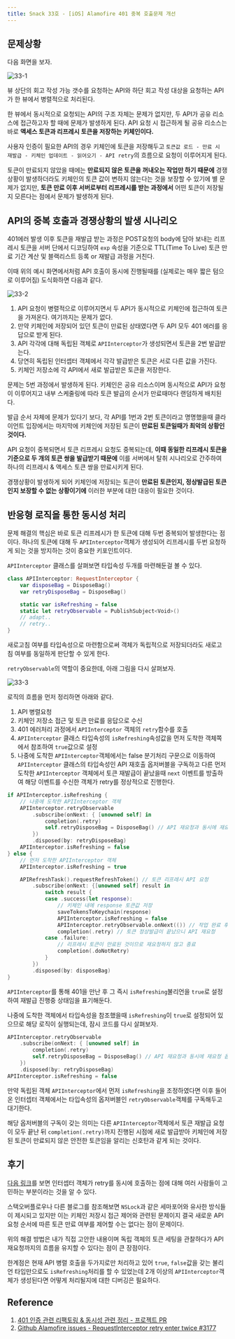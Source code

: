 ```yaml
---
title: Snack 33호 - [iOS] Alamofire 401 중복 호출문제 개선
---
```


## 문제상황

다음 화면을 보자.

![33-1](../.vuepress/assets/snack/33-1.png)

뷰 상단의 회고 작성 가능 갯수를 요청하는 API와 하단 회고 작성 대상을 요청하는 API가 한 뷰에서 병렬적으로 처리된다.

한 뷰에서 동시적으로 요청되는 API의 구조 자체는 문제가 없지만, 두 API가 공유 리소스에 접근하고자 할 때에 문제가 발생하게 된다. API 요청 시 접근하게 될 공유 리소스는 바로 **액세스 토큰과 리프레시 토큰을 저장하는 키체인이다.**

사용자 인증이 필요한 API의 경우 키체인에 토큰을 저장해두고 `토큰값 로드 - 만료 시 재발급 - 키체인 업데이트 - 읽어오기 - API retry`의 흐름으로 요청이 이루어지게 된다.

토큰이 만료되지 않았을 때에는 **만료되지 않은 토큰을 꺼내오는 작업만 하기 때문에** 경쟁상황이 발생하더라도 키체인의 토큰 값이 변하지 않는다는 것을 보장할 수 있기에 별 문제가 없지만, **토큰 만료 이후 서버로부터 리프레시를 받는 과정에서** 어떤 토큰이 저장될 지 모른다는 점에서 문제가 발생하게 된다.

## API의 중복 호출과 경쟁상황의 발생 시나리오

401에러 발생 이후 토큰을 재발급 받는 과정은 POST요청의 body에 담아 보내는 리프레시 토큰을 서버 단에서 디코딩하여 `exp` 속성을 기준으로 TTL(Time To Live) 토큰 만료 기간 계산 및 블랙리스트 등록 or 재발급 과정을 거친다.

이때 위의 예시 화면에서처럼 API 호출이 동시에 진행될때를 (실제로는 매우 짧은 텀으로 이루어짐) 도식화하면 다음과 같다.

![33-2](../.vuepress/assets/snack/33-2.jpg)

1. API 요청이 병렬적으로 이루어지면서 두 API가 동시적으로 키체인에 접근하여 토큰을 가져온다. 여기까지는 문제가 없다.
2. 만약 키체인에 저장되어 있던 토큰이 만료된 상태였다면 두 API 모두 401 에러를 응답으로 받게 된다.
3. API 각각에 대해 독립된 객체로 `APIInterceptor`가 생성되면서 토큰을 2번 발급받는다.
4. 당연히 독립된 인터셉터 객체에서 각각 발급받은 토큰은 서로 다른 값을 가진다.
5. 키체인 저장소에 각 API에서 새로 발급받은 토큰을 저장한다.

문제는 5번 과정에서 발생하게 된다. 키체인은 공유 리소스이며 동시적으로 API가 요청이 이루어지고 내부 스케줄링에 따라 토큰 발급의 순서가 만료때마다 랜덤하게 배치된다.

발급 순서 자체에 문제가 있다기 보다, 각 API를 1번과 2번 토큰이라고 명명했을때 클라이언트 입장에서는 마지막에 키체인에 저장된 토큰이 **만료된 토큰일때가 최악의 상황인 것이다.**

API 요청이 중복되면서 토큰 리프레시 요청도 중복되는데, **이때 동일한 리프레시 토큰을 기준으로 두 개의 토큰 쌍을 발급받기 때문에** 이를 서버에서 탈취 시나리오로 간주하여 하나의 리프레시 & 액세스 토큰 쌍을 만료시키게 된다.

경쟁상황이 발생하게 되어 키체인에 저장되는 토큰이 **만료된 토큰인지, 정상발급된 토큰인지 보장할 수 없는 상황이기에** 이러한 부분에 대한 대응이 필요한 것이다.

## 반응형 로직을 통한 동시성 처리

문제 해결의 핵심은 바로 토큰 리프레시가 한 토큰에 대해 두번 중복되어 발생한다는 점이다. 하나의 토큰에 대해 두 `APIInterceptor`객체가 생성되어 리프레시를 두번 요청하게 되는 것을 방지하는 것이 중요한 키포인트이다.

`APIInterceptor` 클래스를 살펴보면 타입속성 두개를 마련해둔걸 볼 수 있다.

```swift
class APIInterceptor: RequestInterceptor {
    var disposeBag = DisposeBag()
    var retryDisposeBag = DisposeBag()

    static var isRefreshing = false
    static let retryObservable = PublishSubject<Void>()
    // adapt..
    // retry..
}
```

새로고침 여부를 타입속성으로 마련함으로써 객체가 독립적으로 저장되더라도 새로고침 여부를 동일하게 판단할 수 있게 한다.

`retryObservable`의 역할이 중요한데, 아래 그림을 다시 살펴보자.

![33-3](../.vuepress/assets/snack/33-3.jpg)

로직의 흐름을 먼저 정리하면 아래와 같다.

1. API 병렬요청
2. 키체인 저장소 접근 및 토큰 만료를 응답으로 수신
3. 401 에러처리 과정에서 `APIInterceptor` 객체의 `retry`함수를 호출
4. `APIInterceptor` 클래스 타입속성의 `isRefreshing`속성값을 먼저 도착한 객체쪽에서 참조하여 `true`값으로 설정
5. 나중에 도착한 `APIInterceptor`객체에서는 false 분기처리 구문으로 이동하여 `APIInterceptor` 클래스의 타입속성인 API 재호출 옵저버블을 구독하고 다른 먼저 도착한 `APIInterceptor` 객체에서 토큰 재발급이 끝났을때 `next` 이벤트를 방출하여 해당 이벤트를 수신한 객체가 retry를 정상적으로 진행한다.

```swift
if APIInterceptor.isRefreshing {
    // 나중에 도착한 APIInterceptor 객체
    APIInterceptor.retryObservable
        .subscribe(onNext: { [unowned self] in
            completion(.retry)
            self.retryDisposeBag = DisposeBag() // API 재요청과 동시에 재요청 옵저버블 dispose
        })
        .disposed(by: retryDisposeBag)
    APIInterceptor.isRefreshing = false
} else {
    // 먼저 도착한 APIInterceptor 객체
    APIInterceptor.isRefreshing = true

    APIRefreshTask().requestRefreshToken() // 토큰 리프레시 API 요청
        .subscribe(onNext: {[unowned self] result in
            switch result {
            case .success(let response):
                // 키체인 내에 response 토큰값 저장
                saveTokensToKeychain(response)
                APIInterceptor.isRefreshing = false
                APIInterceptor.retryObservable.onNext(()) // 작업 완료 후 next이벤트 방출
                completion(.retry) // 토큰 정상발급이 끝났으니 API 재요청
            case .failure:
                // 리프레시 토큰이 만료된 것이므로 재요청하지 않고 종료
                completion(.doNotRetry)
            }
        })
        .disposed(by: disposeBag)
}
```

`APIInterceptor`를 통해 401을 만난 후 그 즉시 `isRefreshing`불리언을 `true`로 설정하여 재발급 진행중 상태임을 표기해둔다.

나중에 도착한 객체에서 타입속성을 참조했을때 `isRefreshing`이 `true`로 설정되어 있으므로 해당 로직이 실행되는데, 잠시 코드를 다시 살펴보자.

```swift
APIInterceptor.retryObservable
    .subscribe(onNext: { [unowned self] in
        completion(.retry)
        self.retryDisposeBag = DisposeBag() // API 재요청과 동시에 재요청 옵저버블 dispose
    })
    .disposed(by: retryDisposeBag)
APIInterceptor.isRefreshing = false
```

만약 독립된 객체 `APIInterceptor`에서 먼저 `isRefreshing`을 조정하였다면 이후 들어온 인터셉터 객체에서는 타입속성의 옵저버블인 `retryObservable`객체를 구독해두고 대기한다.

해당 옵저버블의 구독이 갖는 의미는 다른 `APIInterceptor`객체에서 토큰 재발급 요청이 모두 끝난 뒤 `completion(.retry)`까지 진행된 시점에 새로 발급받아 키체인에 저장된 토큰이 만료되지 않은 안전한 토큰임을 알리는 신호탄과 같게 되는 것이다.

## 후기

[다음 링크](https://github.com/Alamofire/Alamofire/issues/3177)를 보면 인터셉터 객체가 retry를 동시에 호출하는 점에 대해 여러 사람들이 고민하는 부분이라는 것을 알 수 있다.

스택오버플로우나 다른 블로그를 참조해보면 `NSLock`과 같은 세마포어와 유사한 방식들이 제시되고 있지만 이는 키체인 저장시 접근 제어와 관련된 문제이지 결국 새로운 API 요청 순서에 따른 토큰 만료 여부를 제어할 수는 없다는 점이 문제이다.

위의 해결 방법은 내가 직접 고안한 내용이며 독립 객체의 토큰 세팅을 관찰하다가 API 재요청까지의 흐름을 유지할 수 있다는 점이 큰 장점이다.

한계점은 현재 API 병렬 호출을 두가지로만 처리하고 있어 `true`, `false`값을 갖는 불리언 타입만으로도 `isRefreshing`처리를 할 수 있었는데 2개 이상의 `APIInterceptor`객체가 생성된다면 어떻게 처리될지에 대한 디버깅은 필요하다.

## Reference

1. [401 인증 관련 리팩토링 & 동시성 관련 정리 - 프로젝트 PR](https://github.com/dnd-side-project/dnd-9th-1-ios/pull/198)
2. [Github Alamofire issues - RequestInterceptor retry enter twice #3177](https://github.com/Alamofire/Alamofire/issues/3177)
